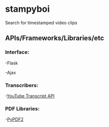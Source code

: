# stampyboi
Search for timestamped video clips

## APIs/Frameworks/Libraries/etc
### Interface:

-Flask

-Ajax

### Transcribers:

-[YouTube Transcript API](https://github.com/jdepoix/youtube-transcript-api)

### PDF Libraries:

-[PyPDF2](http://pybrary.net/pyPdf/pythondoc-pyPdf.pdf.html)
